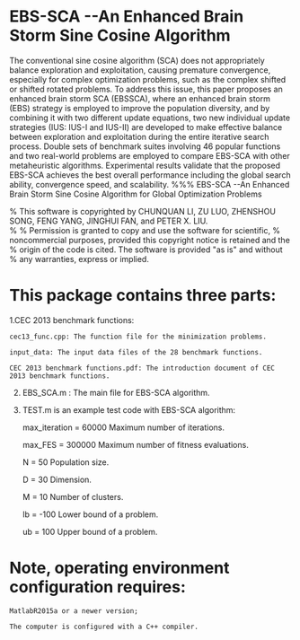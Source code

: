 # EBS-SCA --An Enhanced Brain Storm Sine Cosine Algorithm

The conventional sine cosine algorithm (SCA) does not appropriately balance exploration and exploitation, causing premature convergence, especially for complex optimization problems, such as the complex shifted or shifted rotated problems. To address this issue, this paper proposes an enhanced brain storm SCA (EBSSCA), where an enhanced brain storm (EBS) strategy is employed to improve the population diversity, and by combining it with two different update equations, two new individual update strategies (IUS: IUS-I and IUS-II) are developed to make effective balance between exploration and exploitation during the entire iterative search process. Double sets of benchmark suites involving 46 popular functions and two real-world problems are employed to compare EBS-SCA with other metaheuristic algorithms. Experimental results validate that the proposed EBS-SCA achieves the best overall performance including the global search ability, convergence speed, and scalability.
%%% EBS-SCA --An Enhanced Brain Storm Sine Cosine Algorithm for Global Optimization Problems

% This software is copyrighted by CHUNQUAN LI, ZU LUO, ZHENSHOU SONG, FENG YANG, JINGHUI FAN, and PETER X. LIU.  
%
% Permission is granted to copy and use the software for scientific, 
% noncommercial purposes, provided this copyright notice is retained and the 
% origin of the code is cited. The software is provided "as is" and without 
% any warranties, express or implied.

# This package contains three parts:

1.CEC 2013 benchmark functions: 

	cec13_func.cpp: The function file for the minimization problems.

	input_data: The input data files of the 28 benchmark functions.

	CEC 2013 benchmark functions.pdf: The introduction document of CEC 2013 benchmark functions.

2. EBS_SCA.m : The main file for EBS-SCA algorithm.



3. TEST.m is an example test code with EBS-SCA algorithm:

	 max_iteration = 60000              Maximum number of iterations.
	 
	 max_FES = 300000                   Maximum number of fitness evaluations.
	 
	 N = 50                             Population size.
	 
	 D = 30                             Dimension.
	 
	 M = 10                             Number of clusters.
	 
	 lb = -100                          Lower bound of a problem.
	 
	 ub = 100                           Upper bound of a problem.

# Note, operating environment configuration requires:

	MatlabR2015a or a newer version;
	
	The computer is configured with a C++ compiler.
